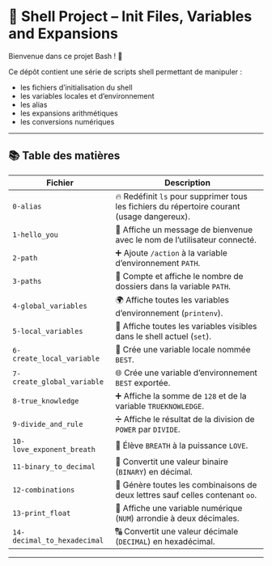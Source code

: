 # 🐚 Shell Project – Init Files, Variables and Expansions

Bienvenue dans ce projet Bash ! 🎉

Ce dépôt contient une série de scripts shell permettant de manipuler :

- les fichiers d’initialisation du shell  
- les variables locales et d’environnement  
- les alias  
- les expansions arithmétiques  
- les conversions numériques  

---

## 📚 Table des matières

| Fichier                   | Description                                                                                  |
|---------------------------|----------------------------------------------------------------------------------------------|
| `0-alias`                 | 🔥 Redéfinit `ls` pour supprimer tous les fichiers du répertoire courant (usage dangereux).  |
| `1-hello_you`             | 👋 Affiche un message de bienvenue avec le nom de l’utilisateur connecté.                     |
| `2-path`                  | ➕ Ajoute `/action` à la variable d’environnement `PATH`.                                    |
| `3-paths`                 | 🔢 Compte et affiche le nombre de dossiers dans la variable `PATH`.                          |
| `4-global_variables`      | 🌍 Affiche toutes les variables d’environnement (`printenv`).                                |
| `5-local_variables`       | 🧪 Affiche toutes les variables visibles dans le shell actuel (`set`).                       |
| `6-create_local_variable` | 🔧 Crée une variable locale nommée `BEST`.                                                  |
| `7-create_global_variable`| 🌐 Crée une variable d’environnement `BEST` exportée.                                       |
| `8-true_knowledge`        | ➕ Affiche la somme de `128` et de la variable `TRUEKNOWLEDGE`.                              |
| `9-divide_and_rule`       | ➗ Affiche le résultat de la division de `POWER` par `DIVIDE`.                               |
| `10-love_exponent_breath` | 🧮 Élève `BREATH` à la puissance `LOVE`.                                                     |
| `11-binary_to_decimal`    | 🔢 Convertit une valeur binaire (`BINARY`) en décimal.                                       |
| `12-combinations`         | 🔡 Génère toutes les combinaisons de deux lettres sauf celles contenant `oo`.                |
| `13-print_float`          | 💸 Affiche une variable numérique (`NUM`) arrondie à deux décimales.                         |
| `14-decimal_to_hexadecimal` | 🔠 Convertit une valeur décimale (`DECIMAL`) en hexadécimal.                                |

---
